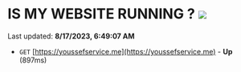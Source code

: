 # IS MY WEBSITE RUNNING ? [![](https://img.shields.io/static/v1?label=Sponsor&message=%E2%9D%A4&logo=GitHub&color=%23fe8e86)](https://github.com/sponsors/<username>)

Last updated: **8/17/2023, 6:49:07 AM**

- `GET` [https://youssefservice.me](https://youssefservice.me) - **Up** (897ms)
